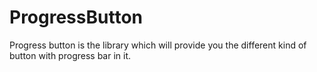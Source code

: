 # ProgressButton
Progress button is the library which will provide you the different kind of button with progress bar in it.
